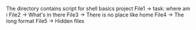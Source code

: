 The directory contains script for shell basics project
File1 -> task: where am i
File2 -> What's in there
File3 -> There is no place like home
File4 -> The long format
File5 -> Hidden files
